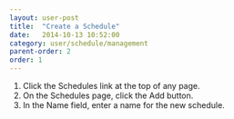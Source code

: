 ```yaml
---
layout: user-post
title:  "Create a Schedule"
date:   2014-10-13 10:52:00
category: user/schedule/management
parent-order: 2
order: 1
---
```



1. Click the Schedules link at the top of any page.
2. On the Schedules page, click the Add button.
3. In the Name field, enter a name for the new schedule.


